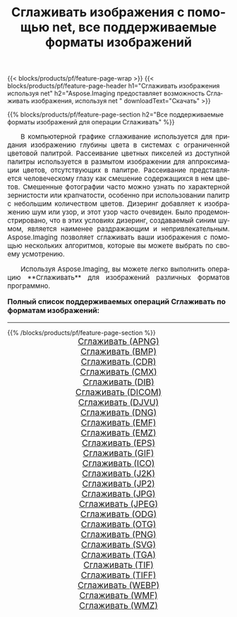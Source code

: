 ﻿---
title: Сглаживать изображения с помощью net, все поддерживаемые форматы изображений 
weight: 3920
url: /ru/net/dither/ 
lang: ru
langdirlevel: 2
locales: zh-hans,ja,it,ru,de,es,fr,nl,id,lt,pl,pt,vi,tr,ko,zh-hant,ar,hi,th,sv,cs,uk,he
description: Используя Aspose.Imaging, вы можете легко Сглаживать изображения используя net
---

{{< blocks/products/pf/feature-page-wrap >}}
{{< blocks/products/pf/feature-page-header h1="Сглаживать изображения используя net" h2="Aspose.Imaging предоставляет возможность Сглаживать изображения, используя net " downloadText="Скачать" >}}


{{% blocks/products/pf/feature-page-section  h2="Все поддерживаемые форматы изображений для операции Сглаживать" %}}
<p align="justify" style="text-indent:2em;font-size:15px;">
В компьютерной графике сглаживание используется для придания изображению глубины цвета в системах с ограниченной цветовой палитрой. Рассеивание цветных пикселей из доступной палитры используется в размытом изображении для аппроксимации цветов, отсутствующих в палитре. Рассеивание представляется человеческому глазу как смешение содержащихся в нем цветов. Смешенные фотографии часто можно узнать по характерной зернистости или крапчатости, особенно при использовании палитр с небольшим количеством цветов. Дизеринг добавляет к изображению шум или узор, и этот узор часто очевиден. Было продемонстрировано, что в этих условиях дизеринг, создаваемый синим шумом, является наименее раздражающим и непривлекательным. Aspose.Imaging позволяет сглаживать ваши изображения с помощью нескольких алгоритмов, которые вы можете выбрать по своему усмотрению.
</p>
<p align="justify" style="text-indent:2em;font-size:15px;">
Используя Aspose.Imaging, вы можете легко выполнить операцию **Сглаживать** для изображений различных форматов программно.
</p>
<h3 style="margin-top:16px;">
Полный список поддерживаемых операций Сглаживать по форматам изображений:
</h3>
<hr/>
{{% /blocks/products/pf/feature-page-section %}}
<div class="container-fluid productfamilypage bg-gray">
    <div class="convertypes bg-gray agp-content section">
        <div class="container">
		<div class="row other-converters" style="gap: 10px;font-size: 19px;text-align:center;">
		    <div class='col-md-3 other-converter remove-lp remove-rp'><a href="/imaging/ru/net/dither/apng/" style="padding:15px;">Сглаживать (APNG)</a></div><div class='col-md-3 other-converter remove-lp remove-rp'><a href="/imaging/ru/net/dither/bmp/" style="padding:15px;">Сглаживать (BMP)</a></div><div class='col-md-3 other-converter remove-lp remove-rp'><a href="/imaging/ru/net/dither/cdr/" style="padding:15px;">Сглаживать (CDR)</a></div><div class='col-md-3 other-converter remove-lp remove-rp'><a href="/imaging/ru/net/dither/cmx/" style="padding:15px;">Сглаживать (CMX)</a></div><div class='col-md-3 other-converter remove-lp remove-rp'><a href="/imaging/ru/net/dither/dib/" style="padding:15px;">Сглаживать (DIB)</a></div><div class='col-md-3 other-converter remove-lp remove-rp'><a href="/imaging/ru/net/dither/dicom/" style="padding:15px;">Сглаживать (DICOM)</a></div><div class='col-md-3 other-converter remove-lp remove-rp'><a href="/imaging/ru/net/dither/djvu/" style="padding:15px;">Сглаживать (DJVU)</a></div><div class='col-md-3 other-converter remove-lp remove-rp'><a href="/imaging/ru/net/dither/dng/" style="padding:15px;">Сглаживать (DNG)</a></div><div class='col-md-3 other-converter remove-lp remove-rp'><a href="/imaging/ru/net/dither/emf/" style="padding:15px;">Сглаживать (EMF)</a></div><div class='col-md-3 other-converter remove-lp remove-rp'><a href="/imaging/ru/net/dither/emz/" style="padding:15px;">Сглаживать (EMZ)</a></div><div class='col-md-3 other-converter remove-lp remove-rp'><a href="/imaging/ru/net/dither/eps/" style="padding:15px;">Сглаживать (EPS)</a></div><div class='col-md-3 other-converter remove-lp remove-rp'><a href="/imaging/ru/net/dither/gif/" style="padding:15px;">Сглаживать (GIF)</a></div><div class='col-md-3 other-converter remove-lp remove-rp'><a href="/imaging/ru/net/dither/ico/" style="padding:15px;">Сглаживать (ICO)</a></div><div class='col-md-3 other-converter remove-lp remove-rp'><a href="/imaging/ru/net/dither/j2k/" style="padding:15px;">Сглаживать (J2K)</a></div><div class='col-md-3 other-converter remove-lp remove-rp'><a href="/imaging/ru/net/dither/jp2/" style="padding:15px;">Сглаживать (JP2)</a></div><div class='col-md-3 other-converter remove-lp remove-rp'><a href="/imaging/ru/net/dither/jpg/" style="padding:15px;">Сглаживать (JPG)</a></div><div class='col-md-3 other-converter remove-lp remove-rp'><a href="/imaging/ru/net/dither/jpeg/" style="padding:15px;">Сглаживать (JPEG)</a></div><div class='col-md-3 other-converter remove-lp remove-rp'><a href="/imaging/ru/net/dither/odg/" style="padding:15px;">Сглаживать (ODG)</a></div><div class='col-md-3 other-converter remove-lp remove-rp'><a href="/imaging/ru/net/dither/otg/" style="padding:15px;">Сглаживать (OTG)</a></div><div class='col-md-3 other-converter remove-lp remove-rp'><a href="/imaging/ru/net/dither/png/" style="padding:15px;">Сглаживать (PNG)</a></div><div class='col-md-3 other-converter remove-lp remove-rp'><a href="/imaging/ru/net/dither/svg/" style="padding:15px;">Сглаживать (SVG)</a></div><div class='col-md-3 other-converter remove-lp remove-rp'><a href="/imaging/ru/net/dither/tga/" style="padding:15px;">Сглаживать (TGA)</a></div><div class='col-md-3 other-converter remove-lp remove-rp'><a href="/imaging/ru/net/dither/tif/" style="padding:15px;">Сглаживать (TIF)</a></div><div class='col-md-3 other-converter remove-lp remove-rp'><a href="/imaging/ru/net/dither/tiff/" style="padding:15px;">Сглаживать (TIFF)</a></div><div class='col-md-3 other-converter remove-lp remove-rp'><a href="/imaging/ru/net/dither/webp/" style="padding:15px;">Сглаживать (WEBP)</a></div><div class='col-md-3 other-converter remove-lp remove-rp'><a href="/imaging/ru/net/dither/wmf/" style="padding:15px;">Сглаживать (WMF)</a></div><div class='col-md-3 other-converter remove-lp remove-rp'><a href="/imaging/ru/net/dither/wmz/" style="padding:15px;">Сглаживать (WMZ)</a></div>
                </div>
        </div>
    </div>
</div>
<br/>
